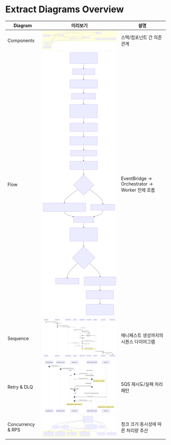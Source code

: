 # Extract Diagrams Overview

| Diagram | 미리보기 | 설명 |
|---------|-----------|------|
| Components | ![Components](01-components-1.svg) | 스택/컴포넌트 간 의존 관계 |
| Flow | ![Flow](02-flow-1.svg) | EventBridge → Orchestrator → Worker 전체 흐름 |
| Sequence | ![Sequence](03-sequence-1.svg) | 매니페스트 생성까지의 시퀀스 다이어그램 |
| Retry & DLQ | ![Retry & DLQ](04-retry-and-dlq-1.svg) | SQS 재시도/실패 처리 패턴 |
| Concurrency & RPS | ![Concurrency](05-concurrency-and-rps-1.svg) | 청크 크기·동시성에 따른 처리량 추산 |


